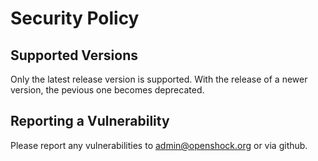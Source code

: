 # Security Policy

## Supported Versions

Only the latest release version is supported. With the release of a newer version, the pevious one becomes deprecated.

## Reporting a Vulnerability

Please report any vulnerabilities to admin@openshock.org or via github.
